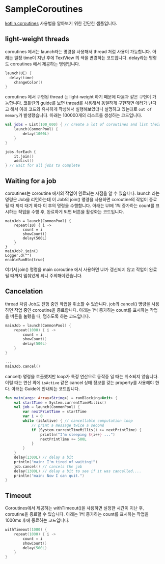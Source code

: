 # SampleCoroutines
[kotlin.coroutines](https://github.com/Kotlin/kotlinx.coroutines) 사용법을 알아보기 위한
간단한 샘플입니다.

## light-weight threads
coroutines 에서는 launch라는 명령을 사용해서 thread 처럼 사용이 가능합니다.
아래는 일정 time이 지난 후에 TextView 의 색을 변경하는 코드입니다.
delay라는 명령도 coroutines 에서 제공하는 명령입니다.
```kotlin
launch(UI) {
  delay(time)
    changeColor()
}
```

coroutines 에서 구현된 thread 는 light-weight 하기 때문에 다음과 같은 구현이 가능합니다.
코틀린의 guide를 보면 thread를 사용해서 동일하게 구현하면 에러가 난다고 해서 아래 코드와
유사하게 작성해서 실행해보았더니 설명하고 있는대로 `out of memory`가 발생했습니다.
아래는 100000개의 리스트를 생성하는 코드입니다.
```kotlin
val jobs = List(100_000) { // create a lot of coroutines and list their jobs
    launch(CommonPool) {
        delay(1000L)
    }
}

jobs.forEach {
    it.join()
    addList()
} // wait for all jobs to complete
```

## Waiting for a job
coroutines는 coroutine 에서의 작업이 완료되는 시점을 알 수 있습니다.
launch 라는 명령은 Job을 리턴하는데 이 Job의 join() 명령을 사용하면
coroutine의 작업이 종료될 때 까지 대기 하다 이 후의 명령을 수행합니다.
아래는 UI에 1씩 증가하는 count를 표시하는 작업을 수행 후, 완료하게 되면
버튼을 활성화는 코드입니다.
```
mainJob = launch(CommonPool) {
    repeat(10) { i ->
        count = i
        showCount()
        delay(500L)
    }
}
mainJob?.join()
Logger.d("")
enableRunBtn(true)
```
여기서 join() 명령을 main coroutine 에서 사용하면
UI가 갱신되지 않고 작업이 완료될 때까지 멈춰있게 되니 주의해야겠습니다.

## Cancelation
thread 처럼 Job도 진행 중인 작업을 취소할 수 있습니다.
job의 cancel() 명령을 사용하면 작업 중인 coroutine을 종료합니다.
아래는 1씩 증가하는 count를 표시하는 작업을 버튼을 눌렀을 때, 멈추도록 하는 코드입니다.
```kotlin
mainJob = launch(CommonPool) {
    repeat(1000) { i ->
        count = i
        showCount()
        delay(500L)
    }
}

...
mainJob.cancel()

```

cancel() 명령을 호출했지만 loop가 특정 연산으로 동작중 일 때는 취소되지 않습니다.
이럴 때는 연산 외에 `isActive` 같은 cancel 상태 정보를 갖는 property를 사용해야 한다.
아래는 Guide에 안내되는 코드입니다.
```kotlin
fun main(args: Array<String>) = runBlocking<Unit> {
    val startTime = System.currentTimeMillis()
    val job = launch(CommonPool) {
        var nextPrintTime = startTime
        var i = 0
        while (isActive) { // cancellable computation loop
            // print a message twice a second
            if (System.currentTimeMillis() >= nextPrintTime) {
                println("I'm sleeping ${i++} ...")
                nextPrintTime += 500L
            }
        }
    }
    delay(1300L) // delay a bit
    println("main: I'm tired of waiting!")
    job.cancel() // cancels the job
    delay(1300L) // delay a bit to see if it was cancelled....
    println("main: Now I can quit.")
}
```


## Timeout
Coroutines에서 제공하는 withTimeout()을 사용하면 설정한 시간이 지난 후,
coroutine을 종료할 수 있습니다.
아래는 1씩 증가하는 count를 표시하는 작업을 1000ms 후에 종료하는 코드입니다.
```kotlin
withTimeout(1000) {
    repeat(1000) { i ->
        count = i
        showCount()
        delay(500L)
    }
}
```
